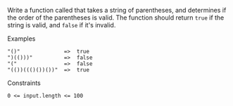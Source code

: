 Write a function called that takes a string of parentheses, and determines if the order of the parentheses is valid. The function should return `true` if the string is valid, and `false` if it's invalid.

Examples
```
"()"              =>  true
")(()))"          =>  false
"("               =>  false
"(())((()())())"  =>  true
```

Constraints

`0 <= input.length <= 100`
